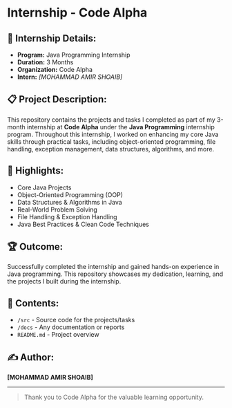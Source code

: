 # Internship - Code Alpha

## 📌 Internship Details:
- **Program:** Java Programming Internship  
- **Duration:** 3 Months  
- **Organization:** Code Alpha  
- **Intern:** *[MOHAMMAD AMIR SHOAIB]*  

## 📋 Project Description:
This repository contains the projects and tasks I completed as part of my 3-month internship at **Code Alpha** under the **Java Programming** internship program. Throughout this internship, I worked on enhancing my core Java skills through practical tasks, including object-oriented programming, file handling, exception management, data structures, algorithms, and more.

## 🚀 Highlights:
- Core Java Projects  
- Object-Oriented Programming (OOP)  
- Data Structures & Algorithms in Java  
- Real-World Problem Solving  
- File Handling & Exception Handling  
- Java Best Practices & Clean Code Techniques  

## 🏆 Outcome:
Successfully completed the internship and gained hands-on experience in Java programming. This repository showcases my dedication, learning, and the projects I built during the internship.

## 📑 Contents:
- `/src` - Source code for the projects/tasks  
- `/docs` - Any documentation or reports  
- `README.md` - Project overview  

## ✍️ Author:
**[MOHAMMAD AMIR SHOAIB]**

---

> Thank you to Code Alpha for the valuable learning opportunity.

